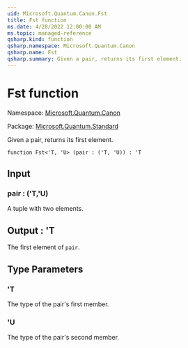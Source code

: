 ```yaml
---
uid: Microsoft.Quantum.Canon.Fst
title: Fst function
ms.date: 4/28/2022 12:00:00 AM
ms.topic: managed-reference
qsharp.kind: function
qsharp.namespace: Microsoft.Quantum.Canon
qsharp.name: Fst
qsharp.summary: Given a pair, returns its first element.
---
```


# Fst function

Namespace: [Microsoft.Quantum.Canon](xref:Microsoft.Quantum.Canon)

Package: [Microsoft.Quantum.Standard](https://nuget.org/packages/Microsoft.Quantum.Standard)


Given a pair, returns its first element.

```qsharp
function Fst<'T, 'U> (pair : ('T, 'U)) : 'T
```


## Input

### pair : ('T,'U)

A tuple with two elements.



## Output : 'T

The first element of `pair`.

## Type Parameters

### 'T

The type of the pair's first member.
### 'U

The type of the pair's second member.